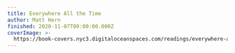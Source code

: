 ```yaml
---
title: Everywhere All the Time
author: Matt Hern
finished: 2020-11-07T00:00:00.000Z
coverImage: >-
  https://book-covers.nyc3.digitaloceanspaces.com/readings/everywhere-all-the-time-01.jpg
---
```

